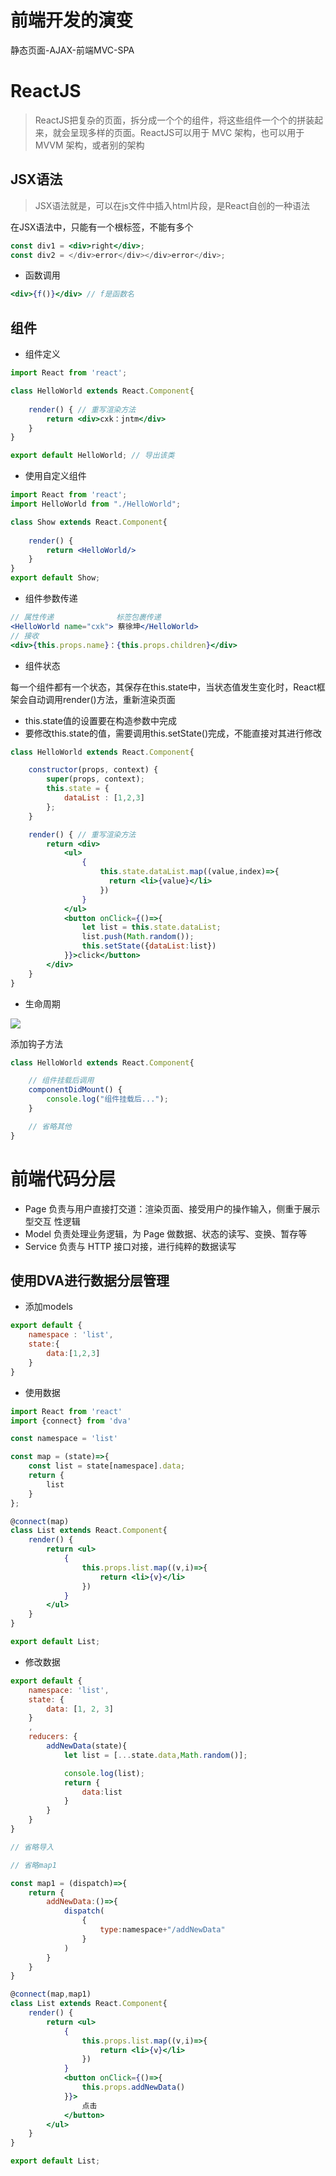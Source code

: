 # 前端开发的演变

静态页面-AJAX-前端MVC-SPA

# ReactJS

>ReactJS把复杂的页面，拆分成一个个的组件，将这些组件一个个的拼装起来，就会呈现多样的页面。ReactJS可以用于 MVC 架构，也可以用于 MVVM 架构，或者别的架构

## JSX语法

>JSX语法就是，可以在js文件中插入html片段，是React自创的一种语法

在JSX语法中，只能有一个根标签，不能有多个

```jsx
const div1 = <div>right</div>;
const div2 = </div>error</div></div>error</div>;
```

- 函数调用

```jsx
<div>{f()}</div> // f是函数名
```

## 组件

- 组件定义

```jsx
import React from 'react';

class HelloWorld extends React.Component{
    
    render() { // 重写渲染方法
        return <div>cxk：jntm</div>
    }
}

export default HelloWorld; // 导出该类
```

- 使用自定义组件

```jsx
import React from 'react';
import HelloWorld from "./HelloWorld";

class Show extends React.Component{
    
    render() {
        return <HelloWorld/>
    }
}
export default Show;
```

- 组件参数传递

```jsx
// 属性传递              标签包裹传递
<HelloWorld name="cxk"> 蔡徐坤</HelloWorld>
// 接收
<div>{this.props.name}：{this.props.children}</div>
```

- 组件状态

每一个组件都有一个状态，其保存在this.state中，当状态值发生变化时，React框架会自动调用render()方法，重新渲染页面

-  this.state值的设置要在构造参数中完成
-  要修改this.state的值，需要调用this.setState()完成，不能直接对其进行修改

```jsx
class HelloWorld extends React.Component{

    constructor(props, context) {
        super(props, context);
        this.state = {
            dataList : [1,2,3]
        };
    }

    render() { // 重写渲染方法
        return <div>
            <ul>
                {
                    this.state.dataList.map((value,index)=>{
                      return <li>{value}</li>
                    })
                }
            </ul>
            <button onClick={()=>{
                let list = this.state.dataList;
                list.push(Math.random());
                this.setState({dataList:list})
            }}>click</button>
        </div>
    }
}
```

- 生命周期

![](https://user-gold-cdn.xitu.io/2017/11/11/88e11709488aeea3f9c6595ee4083bf3?imageView2/0/w/1280/h/960/format/webp/ignore-error/1)

添加钩子方法

```jsx
class HelloWorld extends React.Component{

    // 组件挂载后调用
    componentDidMount() {
        console.log("组件挂载后...");
    }

    // 省略其他
}
```

# 前端代码分层

- Page 负责与用户直接打交道：渲染页面、接受用户的操作输入，侧重于展示型交互 性逻辑
- Model 负责处理业务逻辑，为 Page 做数据、状态的读写、变换、暂存等
- Service 负责与 HTTP 接口对接，进行纯粹的数据读写

## 使用DVA进行数据分层管理

- 添加models

```js
export default {
    namespace : 'list',
    state:{
        data:[1,2,3]
    }
}

```

- 使用数据

```jsx
import React from 'react'
import {connect} from 'dva'

const namespace = 'list'

const map = (state)=>{
    const list = state[namespace].data;
    return {
        list
    }
};

@connect(map)
class List extends React.Component{
    render() {
        return <ul>
            {
                this.props.list.map((v,i)=>{
                    return <li>{v}</li>
                })
            }
        </ul>
    }
}

export default List;
```

- 修改数据

```js
export default {
    namespace: 'list',
    state: {
        data: [1, 2, 3]
    }
    ,
    reducers: {
        addNewData(state){
            let list = [...state.data,Math.random()];

            console.log(list);
            return {
                data:list
            }
        }
    }
}
```

```jsx
// 省略导入

// 省略map1

const map1 = (dispatch)=>{
    return {
        addNewData:()=>{
            dispatch(
                {
                    type:namespace+"/addNewData"
                }
            )
        }
    }
}

@connect(map,map1)
class List extends React.Component{
    render() {
        return <ul>
            {
                this.props.list.map((v,i)=>{
                    return <li>{v}</li>
                })
            }
            <button onClick={()=>{
                this.props.addNewData()
            }}>
                点击
            </button>
        </ul>
    }
}

export default List;
```









